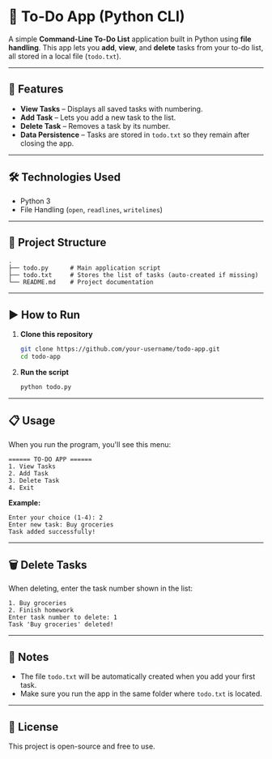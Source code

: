 # 📝 To-Do App (Python CLI)

A simple **Command-Line To-Do List** application built in Python using **file handling**.
This app lets you **add**, **view**, and **delete** tasks from your to-do list, all stored in a local file (`todo.txt`).

---

## 📌 Features

* **View Tasks** – Displays all saved tasks with numbering.
* **Add Task** – Lets you add a new task to the list.
* **Delete Task** – Removes a task by its number.
* **Data Persistence** – Tasks are stored in `todo.txt` so they remain after closing the app.

---

## 🛠️ Technologies Used

* Python 3
* File Handling (`open`, `readlines`, `writelines`)

---

## 📂 Project Structure

```
.
├── todo.py      # Main application script
├── todo.txt     # Stores the list of tasks (auto-created if missing)
└── README.md    # Project documentation
```

---

## ▶️ How to Run

1. **Clone this repository**

   ```bash
   git clone https://github.com/your-username/todo-app.git
   cd todo-app
   ```

2. **Run the script**

   ```bash
   python todo.py
   ```

---

## 📋 Usage

When you run the program, you'll see this menu:

```
====== TO-DO APP ======
1. View Tasks
2. Add Task
3. Delete Task
4. Exit
```

**Example:**

```
Enter your choice (1-4): 2
Enter new task: Buy groceries
Task added successfully!
```

---

## 🗑️ Delete Tasks

When deleting, enter the task number shown in the list:

```
1. Buy groceries
2. Finish homework
Enter task number to delete: 1
Task 'Buy groceries' deleted!
```

---

## 📌 Notes

* The file `todo.txt` will be automatically created when you add your first task.
* Make sure you run the app in the same folder where `todo.txt` is located.

---

## 📜 License

This project is open-source and free to use.


